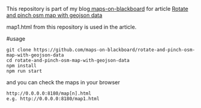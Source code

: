 This repository is part of my blog[ maps-on-blackboard](http://maps-on-blackboard.com) for article [Rotate and pinch osm map with geojson data](http://maps-on-blackboard.com/articles/rotate-and-pinch-osm-map-with-geojson-data/)

map1.html from this repository is used in the article.

#usage

```
git clone https://github.com/maps-on-blackboard/rotate-and-pinch-osm-map-with-geojson-data
cd rotate-and-pinch-osm-map-with-geojson-data
npm install 
npm run start
```

and you can check the maps in your browser
```
http://0.0.0.0:8180/map[n].html
e.g. http://0.0.0.0:8180/map1.html

```

